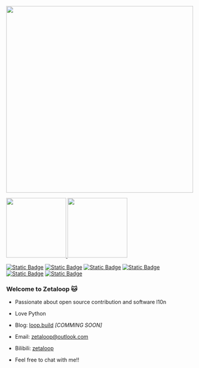 <p align="left">
  <img width="500" src="https://github.com/zetaloop/zetaloop/assets/36418285/a1fa05cc-e3e0-4729-bef6-53083571f615" />
</p>

<p align="left">
  <a href="https://github-readme-stats.vercel.app">
    <img height="160" src="https://github-readme-stats.vercel.app/api?username=zetaloop&show_icons=true&theme=transparent" />
  </a>
  <a href="https://streak-stats.demolab.com">
    <img height="160" src="https://streak-stats.demolab.com/?user=zetaloop&theme=transparent&mode=weekly" />
  </a>
</p>

[![Static Badge](https://img.shields.io/badge/NBU-x?style=for-the-badge&logo=bookstack&logoColor=white&color=cf3a1c)](https://www.nbu.edu.cn/en/)
[![Static Badge](https://img.shields.io/badge/Python-gray?style=for-the-badge&logo=python&logoColor=white&color=5175a6)](https://python.org)
[![Static Badge](https://img.shields.io/badge/L10N-x?style=for-the-badge&logo=googletranslate&logoColor=white&color=4285F4)](https://translate.google.com/?sl=en&tl=zh-CN&text=lol)
[![Static Badge](https://img.shields.io/badge/OpenSource-x?style=for-the-badge&logo=opensourceinitiative&logoColor=white&color=3DA639)](https://github.com)
[![Static Badge](https://img.shields.io/badge/Hardware-x?style=for-the-badge&logo=raspberrypi&logoColor=white&color=A22846)](https://raspberrypi.com/)
[![Static Badge](https://img.shields.io/badge/Meow-x?style=for-the-badge&logo=furrynetwork&logoColor=white&color=2E75B4)](https://http.cat/images/501.jpg)


### Welcome to Zetaloop 🐱

- Passionate about open source contribution and software l10n
- Love Python 

- Blog: [loop.build](https://loop.build) _[COMMING SOON]_
- Email: [zetaloop@outlook.com](mailto:zetaloop@outlook.com)
- Bilibili: [zetaloop](https://space.bilibili.com/99583527)
- Feel free to chat with me!!
